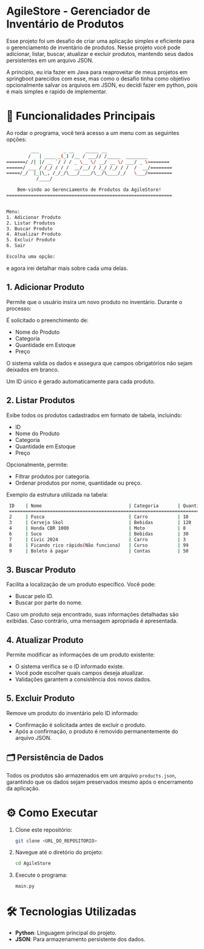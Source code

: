 
# AgileStore - Gerenciador de Inventário de Produtos

Esse projeto foi um desafio de criar uma aplicação simples e eficiente para o gerenciamento de inventário de produtos. Nesse projeto você pode adicionar, listar, buscar, atualizar e excluir produtos, mantendo seus dados persistentes em um arquivo JSON.

A principio, eu iria fazer em Java para reaproveitar de meus projetos em springboot parecidos com esse, mas como o desafio tinha como objetivo opcionalmente salvar os arquivos em JSON, eu decidi fazer em python, pois é mais simples e rapido de implementar.

# 🚀 Funcionalidades Principais

Ao rodar o programa, você terá acesso a um menu com as seguintes opções:

```bash
         ___         _ __    _____ __
        /   | ____ _(_) /__ / ___// /_____  ________ 
=======/ /| |/ __ `/ / / _ \__ \/ __/ __ \/ ___/ _ \========
======/ ___ / /_/ / / /  __/__/ / /_/ /_/ / /  /  __/========
=====/_/  |_|\_, /_/_/\___/____/\__/\____/_/   \___/=========  
           /____/

    Bem-vindo ao Gerenciamento de Produtos da AgileStore!
=============================================================


Menu:
1. Adicionar Produto
2. Listar Produtos
3. Buscar Produto
4. Atualizar Produto
5. Excluir Produto
6. Sair

Escolha uma opção: 
```

e agora irei detalhar mais sobre cada uma delas.

## 1. Adicionar Produto

Permite que o usuário insira um novo produto no inventário. Durante o processo:

É solicitado o preenchimento de:

* Nome do Produto
* Categoria
* Quantidade em Estoque
* Preço

O sistema valida os dados e assegura que campos obrigatórios não sejam deixados em branco.

Um ID único é gerado automaticamente para cada produto.

## 2. Listar Produtos

Exibe todos os produtos cadastrados em formato de tabela, incluindo:

* ID
* Nome do Produto
* Categoria
* Quantidade em Estoque
* Preço

Opcionalmente, permite:

* Filtrar produtos por categoria.
* Ordenar produtos por nome, quantidade ou preço.

Exemplo da estrutura utilizada na tabela:

   ```bash
    ID    | Nome                                | Categoria       | Quantidade | Preço
    =====================================================================================
    2     | Fusca                               | Carro           | 10         | 30000.00
    3     | Cerveja Skol                        | Bebidas         | 120        | 2.50
    4     | Honda CBR 1000                      | Moto            | 8          | 45000.00
    6     | Suco                                | Bebidas         | 30         | 4.99
    7     | Civic 2024                          | Carro           | 3          | 95000.00
    8     | Ficando rico rápido(Não funciona)   | Curso           | 99         | 99.99
    9     | Boleto á pagar                      | Contas          | 50         | 19.99
   ```

## 3. Buscar Produto

Facilita a localização de um produto específico. Você pode:

* Buscar pelo ID.
* Buscar por parte do nome.

Caso um produto seja encontrado, suas informações detalhadas são exibidas. Caso contrário, uma mensagem apropriada é apresentada.

## 4. Atualizar Produto

Permite modificar as informações de um produto existente:

* O sistema verifica se o ID informado existe.
* Você pode escolher quais campos deseja atualizar.
* Validações garantem a consistência dos novos dados.

## 5. Excluir Produto

Remove um produto do inventário pelo ID informado:

* Confirmação é solicitada antes de excluir o produto.
* Após a confirmação, o produto é removido permanentemente do arquivo JSON.

## 🗂 Persistência de Dados

Todos os produtos são armazenados em um arquivo `products.json`, garantindo que os dados sejam preservados mesmo após o encerramento da aplicação.

# ⚙️ Como Executar

1. Clone este repositório:

   ```bash
   git clone <URL_DO_REPOSITORIO>
   ```

2. Navegue até o diretório do projeto:

   ```bash
   cd AgileStore
   ```

3. Execute o programa:

   ```bash
   main.py
   ```

# 🛠 Tecnologias Utilizadas

* **Python**: Linguagem principal do projeto.
* **JSON**: Para armazenamento persistente dos dados.
